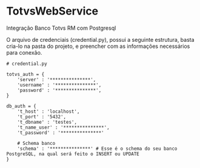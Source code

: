 # TotvsWebService
Integração Banco Totvs RM com Postgresql

O arquivo de credenciais (credential.py), possui a seguinte estrutura, basta cria-lo na pasta do projeto, e preencher com as informações necessários para conexão.

```
# credential.py

totvs_auth = {
    'server' : '***************',
    'username' : '***************',
    'password' : '***************',
}

db_auth = {
    't_host' : 'localhost',
    't_port' : '5432',
    't_dbname' : 'testes',
    't_name_user' : '***************',
    't_password' : '***************'

    # Schema banco
    'schema' : '***************' # Esse é o schema do seu banco PostgreSQL, na qual será feito o INSERT ou UPDATE
}
```
